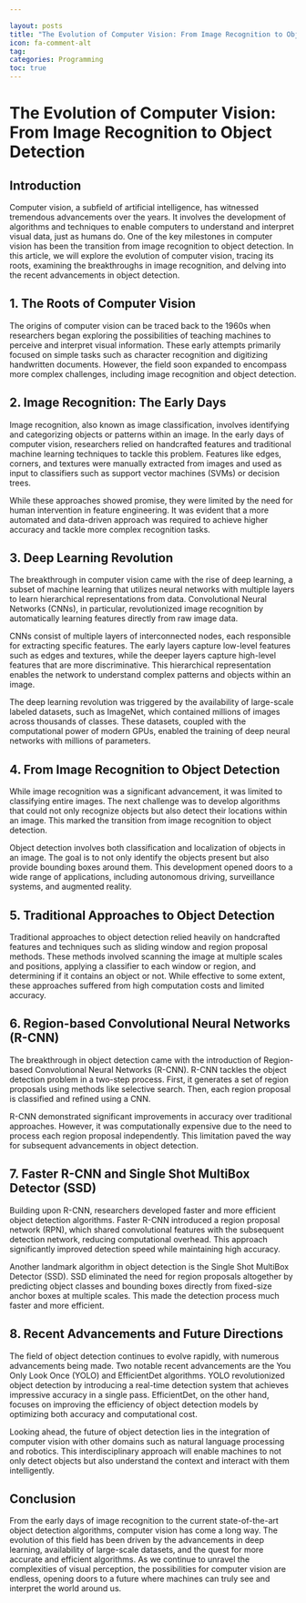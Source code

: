 ```yaml
---

layout: posts
title: "The Evolution of Computer Vision: From Image Recognition to Object Detection"
icon: fa-comment-alt
tag:      
categories: Programming
toc: true
---
```




# The Evolution of Computer Vision: From Image Recognition to Object Detection

## Introduction

Computer vision, a subfield of artificial intelligence, has witnessed tremendous advancements over the years. It involves the development of algorithms and techniques to enable computers to understand and interpret visual data, just as humans do. One of the key milestones in computer vision has been the transition from image recognition to object detection. In this article, we will explore the evolution of computer vision, tracing its roots, examining the breakthroughs in image recognition, and delving into the recent advancements in object detection.

## 1. The Roots of Computer Vision

The origins of computer vision can be traced back to the 1960s when researchers began exploring the possibilities of teaching machines to perceive and interpret visual information. These early attempts primarily focused on simple tasks such as character recognition and digitizing handwritten documents. However, the field soon expanded to encompass more complex challenges, including image recognition and object detection.

## 2. Image Recognition: The Early Days

Image recognition, also known as image classification, involves identifying and categorizing objects or patterns within an image. In the early days of computer vision, researchers relied on handcrafted features and traditional machine learning techniques to tackle this problem. Features like edges, corners, and textures were manually extracted from images and used as input to classifiers such as support vector machines (SVMs) or decision trees.

While these approaches showed promise, they were limited by the need for human intervention in feature engineering. It was evident that a more automated and data-driven approach was required to achieve higher accuracy and tackle more complex recognition tasks.

## 3. Deep Learning Revolution

The breakthrough in computer vision came with the rise of deep learning, a subset of machine learning that utilizes neural networks with multiple layers to learn hierarchical representations from data. Convolutional Neural Networks (CNNs), in particular, revolutionized image recognition by automatically learning features directly from raw image data.

CNNs consist of multiple layers of interconnected nodes, each responsible for extracting specific features. The early layers capture low-level features such as edges and textures, while the deeper layers capture high-level features that are more discriminative. This hierarchical representation enables the network to understand complex patterns and objects within an image.

The deep learning revolution was triggered by the availability of large-scale labeled datasets, such as ImageNet, which contained millions of images across thousands of classes. These datasets, coupled with the computational power of modern GPUs, enabled the training of deep neural networks with millions of parameters.

## 4. From Image Recognition to Object Detection

While image recognition was a significant advancement, it was limited to classifying entire images. The next challenge was to develop algorithms that could not only recognize objects but also detect their locations within an image. This marked the transition from image recognition to object detection.

Object detection involves both classification and localization of objects in an image. The goal is to not only identify the objects present but also provide bounding boxes around them. This development opened doors to a wide range of applications, including autonomous driving, surveillance systems, and augmented reality.

## 5. Traditional Approaches to Object Detection

Traditional approaches to object detection relied heavily on handcrafted features and techniques such as sliding window and region proposal methods. These methods involved scanning the image at multiple scales and positions, applying a classifier to each window or region, and determining if it contains an object or not. While effective to some extent, these approaches suffered from high computation costs and limited accuracy.

## 6. Region-based Convolutional Neural Networks (R-CNN)

The breakthrough in object detection came with the introduction of Region-based Convolutional Neural Networks (R-CNN). R-CNN tackles the object detection problem in a two-step process. First, it generates a set of region proposals using methods like selective search. Then, each region proposal is classified and refined using a CNN.

R-CNN demonstrated significant improvements in accuracy over traditional approaches. However, it was computationally expensive due to the need to process each region proposal independently. This limitation paved the way for subsequent advancements in object detection.

## 7. Faster R-CNN and Single Shot MultiBox Detector (SSD)

Building upon R-CNN, researchers developed faster and more efficient object detection algorithms. Faster R-CNN introduced a region proposal network (RPN), which shared convolutional features with the subsequent detection network, reducing computational overhead. This approach significantly improved detection speed while maintaining high accuracy.

Another landmark algorithm in object detection is the Single Shot MultiBox Detector (SSD). SSD eliminated the need for region proposals altogether by predicting object classes and bounding boxes directly from fixed-size anchor boxes at multiple scales. This made the detection process much faster and more efficient.

## 8. Recent Advancements and Future Directions

The field of object detection continues to evolve rapidly, with numerous advancements being made. Two notable recent advancements are the You Only Look Once (YOLO) and EfficientDet algorithms. YOLO revolutionized object detection by introducing a real-time detection system that achieves impressive accuracy in a single pass. EfficientDet, on the other hand, focuses on improving the efficiency of object detection models by optimizing both accuracy and computational cost.

Looking ahead, the future of object detection lies in the integration of computer vision with other domains such as natural language processing and robotics. This interdisciplinary approach will enable machines to not only detect objects but also understand the context and interact with them intelligently.

## Conclusion

From the early days of image recognition to the current state-of-the-art object detection algorithms, computer vision has come a long way. The evolution of this field has been driven by the advancements in deep learning, availability of large-scale datasets, and the quest for more accurate and efficient algorithms. As we continue to unravel the complexities of visual perception, the possibilities for computer vision are endless, opening doors to a future where machines can truly see and interpret the world around us.